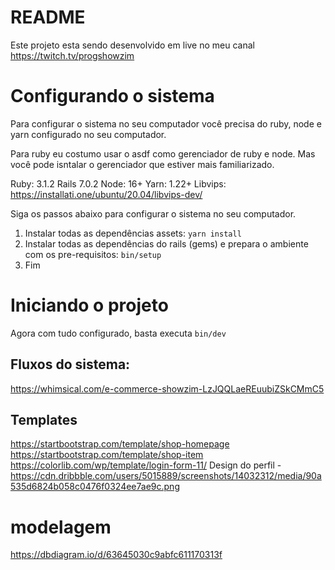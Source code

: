 # README

Este projeto esta sendo desenvolvido em live no meu canal https://twitch.tv/progshowzim

# Configurando o sistema
Para configurar o sistema no seu computador você precisa do ruby, node e yarn configurado no seu computador.

Para ruby eu costumo usar o asdf como gerenciador de ruby e node. Mas você pode isntalar o gerenciador que estiver mais familiarizado.

Ruby: 3.1.2
Rails 7.0.2
Node: 16+
Yarn: 1.22+
Libvips: https://installati.one/ubuntu/20.04/libvips-dev/

Siga os passos abaixo para configurar o sistema no seu computador.
1. Instalar todas as dependências assets: `yarn install`
2. Instalar todas as dependências do rails (gems) e prepara o ambiente com os pre-requisitos: `bin/setup`
3. Fim

# Iniciando o projeto
Agora com tudo configurado, basta executa `bin/dev`

## Fluxos do sistema:
https://whimsical.com/e-commerce-showzim-LzJQQLaeREuubiZSkCMmC5

## Templates

https://startbootstrap.com/template/shop-homepage
https://startbootstrap.com/template/shop-item
https://colorlib.com/wp/template/login-form-11/
Design do perfil - https://cdn.dribbble.com/users/5015889/screenshots/14032312/media/90a535d6824b058c0476f0324ee7ae9c.png

# modelagem
https://dbdiagram.io/d/63645030c9abfc611170313f
